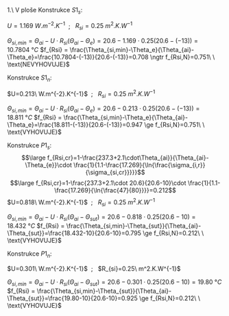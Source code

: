 1.\ V ploše
Konstrukce $S1_s$:

$U=1.169\ W.m^{-2}.K^{-1}$  ;   $R_{si}=0.25\ m^2.K.W^{-1}$

$\Theta_{si,min}=\Theta_{ai}-U\cdot R_{si}\left(\Theta_{ai}-\Theta_{e} \right)=20.6-1.169\cdot 0.25\left(20.6-(-13) \right)=10.7804\ °C$
$f_{Rsi} = \frac{\Theta_{si,min}-\Theta_e}{\Theta_{ai}-\Theta_e}=\frac{10.7804-(-13)}{20.6-(-13)}=0.708 \ngtr f_{Rsi,N}=0.751\ \ \text{NEVYHOVUJE}$

Konstrukce $S1_n$:

$U=0.213\ W.m^{-2}.K^{-1}$  ;   $R_{si}=0.25\ m^2.K.W^{-1}$

$\Theta_{si,min}=\Theta_{ai}-U\cdot R_{si}\left(\Theta_{ai}-\Theta_{e} \right)=20.6-0.213\cdot 0.25\left(20.6-(-13) \right)=18.811\ °C$
$f_{Rsi} = \frac{\Theta_{si,min}-\Theta_e}{\Theta_{ai}-\Theta_e}=\frac{18.811-(-13)}{20.6-(-13)}=0.947 \ge f_{Rsi,N}=0.751\ \ \text{VYHOVUJE}$

Konstrukce $P1_s$:
$$\large f_{Rsi,cr}=1-\frac{237.3+2.1\cdot\Theta_{ai}}{\Theta_{ai}-\Theta_{e}}\cdot \frac{1}{1.1-\frac{17.269}{\ln{\frac{\sigma_{i,r}}{\sigma_{si,cr}}}}}$$
$$\large f_{Rsi,cr}=1-\frac{237.3+2.1\cdot 20.6}{20.6-10}\cdot \frac{1}{1.1-\frac{17.269}{\ln{\frac{47}{80}}}}=0.212$$
$U=0.818\ W.m^{-2}.K^{-1}$  ;   $R_{si}=0.25\ m^2.K.W^{-1}$ 

$\Theta_{si,min}=\Theta_{ai}-U\cdot R_{si}\left(\Theta_{ai}-\Theta_{sut} \right)=20.6-0.818\cdot 0.25\left(20.6-10 \right)=18.432\ °C$
$f_{Rsi} = \frac{\Theta_{si,min}-\Theta_{sut}}{\Theta_{ai}-\Theta_{sut}}=\frac{18.432-10}{20.6-10}=0.795 \ge f_{Rsi,N}=0.212\ \ \text{VYHOVUJE}$

Konstrukce $P1_n$:

$U=0.301\ W.m^{-2}.K^{-1}$  ;   $R_{si}=0.25\ m^2.K.W^{-1}$

$\Theta_{si,min}=\Theta_{ai}-U\cdot R_{si}\left(\Theta_{ai}-\Theta_{sut} \right)=20.6-0.301\cdot 0.25\left(20.6-10 \right)=19.80\ °C$
$f_{Rsi} = \frac{\Theta_{si,min}-\Theta_{sut}}{\Theta_{ai}-\Theta_{sut}}=\frac{19.80-10}{20.6-10}=0.925 \ge f_{Rsi,N}=0.212\ \ \text{VYHOVUJE}$